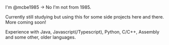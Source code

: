 I'm @mcbe1985
-> No I'm not from 1985.

Currently still studying but using this for some side projects here and there.
More coming soon!

Experience with Java, Javascript(/Typescript), Python, C/C++, Assembly and some other, older languages.
